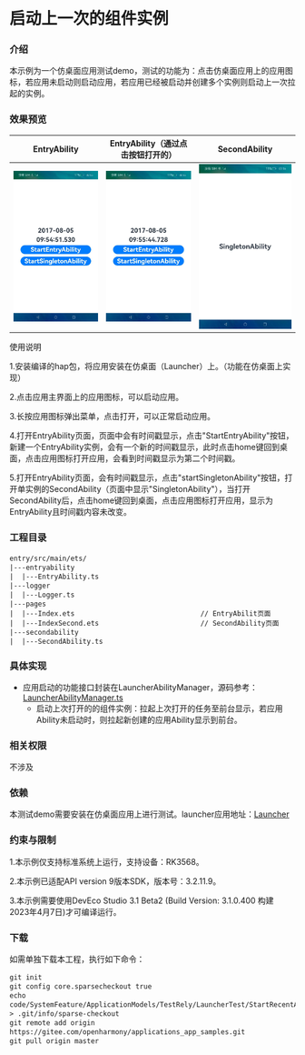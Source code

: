 # 启动上一次的组件实例

### 介绍

本示例为一个仿桌面应用测试demo，测试的功能为：点击仿桌面应用上的应用图标，若应用未启动则启动应用，若应用已经被启动并创建多个实例则启动上一次拉起的实例。

### 效果预览

| EntryAbility                                          | EntryAbility（通过点击按钮打开的）                    | SecondAbility                                         |
| ----------------------------------------------------- | ----------------------------------------------------- | ----------------------------------------------------- |
| ![entryAbility1](./screenshots/zh/entryAbility1.jpg) | ![entryAbility2](./screenshots/zh/entryAbility2.jpg) | ![secondAbility](./screenshots/zh/secondAbility.jpg) |

使用说明

1.安装编译的hap包，将应用安装在仿桌面（Launcher）上。（功能在仿桌面上实现）

2.点击应用主界面上的应用图标，可以启动应用。

3.长按应用图标弹出菜单，点击打开，可以正常启动应用。

4.打开EntryAbility页面，页面中会有时间戳显示，点击"StartEntryAbility"按钮，新建一个EntryAbility实例，会有一个新的时间戳显示，此时点击home键回到桌面，点击应用图标打开应用，会看到时间戳显示为第二个时间戳。

5.打开EntryAbility页面，会有时间戳显示，点击"startSingletonAbility"按钮，打开单实例的SecondAbility（页面中显示"SingletonAbility"），当打开SecondAbility后，点击home键回到桌面，点击应用图标打开应用，显示为EntryAbility且时间戳内容未改变。

### 工程目录

```
entry/src/main/ets/
|---entryability
|  |---EntryAbility.ts                         
|---logger
|  |---Logger.ts
|---pages
|  |---Index.ets                               // EntryAbilit页面
|  |---IndexSecond.ets                         // SecondAbility页面
|---secondability
|  |---SecondAbility.ts
```

### 具体实现

- 应用启动的功能接口封装在LauncherAbilityManager，源码参考：[LauncherAbilityManager.ts](./base/src/main/ets/default/manager/LauncherAbilityManager.ts)
  - 启动上次打开的的组件实例：拉起上次打开的任务至前台显示，若应用Ability未启动时，则拉起新创建的应用Ability显示到前台。
  
### 相关权限

不涉及

### 依赖

本测试demo需要安装在仿桌面应用上进行测试。launcher应用地址：[Launcher](../../../Launcher)

### 约束与限制

1.本示例仅支持标准系统上运行，支持设备：RK3568。

2.本示例已适配API version 9版本SDK，版本号：3.2.11.9。

3.本示例需要使用DevEco Studio 3.1 Beta2 (Build Version: 3.1.0.400 构建 2023年4月7日)才可编译运行。

### 下载

如需单独下载本工程，执行如下命令：
```
git init
git config core.sparsecheckout true
echo code/SystemFeature/ApplicationModels/TestRely/LauncherTest/StartRecentAbility/ > .git/info/sparse-checkout
git remote add origin https://gitee.com/openharmony/applications_app_samples.git
git pull origin master
```